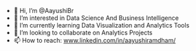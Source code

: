 - 👋 Hi, I’m @AayushiBr
- 👀 I’m interested in Data Science And Business Intelligence 
- 🌱 I’m currently learning Data Visualization and Analytics Tools
- 💞️ I’m looking to collaborate on Analytics Projects
- 📫 How to reach: www.linkedin.com/in/aayushiramdham/

<!---
AayushiBr/AayushiBr is a ✨ special ✨ repository because its `README.md` (this file) appears on your GitHub profile.
You can click the Preview link to take a look at your changes.
--->
